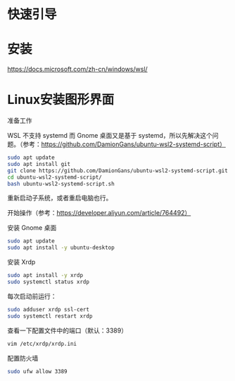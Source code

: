 # 快速引导

# 安装
https://docs.microsoft.com/zh-cn/windows/wsl/

# Linux安装图形界面
准备工作

WSL 不支持 systemd 而 Gnome 桌面又是基于 systemd，所以先解决这个问题。（参考：https://github.com/DamionGans/ubuntu-wsl2-systemd-script）
```bash
sudo apt update
sudo apt install git
git clone https://github.com/DamionGans/ubuntu-wsl2-systemd-script.git
cd ubuntu-wsl2-systemd-script/
bash ubuntu-wsl2-systemd-script.sh
```
重新启动子系统，或者重启电脑也行。

 

开始操作（参考：https://developer.aliyun.com/article/764492）


安装 Gnome 桌面
```bash
sudo apt update
sudo apt install -y ubuntu-desktop
```


安装 Xrdp
```bash
sudo apt install -y xrdp
sudo systemctl status xrdp
```

每次启动前运行：
```bash
sudo adduser xrdp ssl-cert
sudo systemctl restart xrdp
```

查看一下配置文件中的端口（默认：3389）
```bash
vim /etc/xrdp/xrdp.ini
```

配置防火墙
```bash
sudo ufw allow 3389
```
